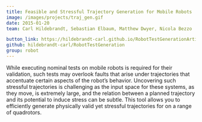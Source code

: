 ```yaml
---
title: Feasible and Stressful Trajectory Generation for Mobile Robots
image: /images/projects/traj_gen.gif
date: 2015-01-20
team: Carl Hildebrandt, Sebastian Elbaum, Matthew Dwyer, Nicola Bezzo

button_link: https://hildebrandt-carl.github.io/RobotTestGenerationArtifact/
github: hildebrandt-carl/RobotTestGeneration
group: robot
---
```


While executing nominal tests on mobile robots is required for their validation, such tests may overlook faults that arise under trajectories that accentuate certain aspects of the robot’s behavior. Uncovering such stressful trajectories is challenging as the input space for these systems, as they move, is extremely large, and the relation between a planned trajectory and its potential to induce stress can be subtle. This tool allows you to efficiently generate physically valid yet stressful trajectories for on a range of quadrotors.